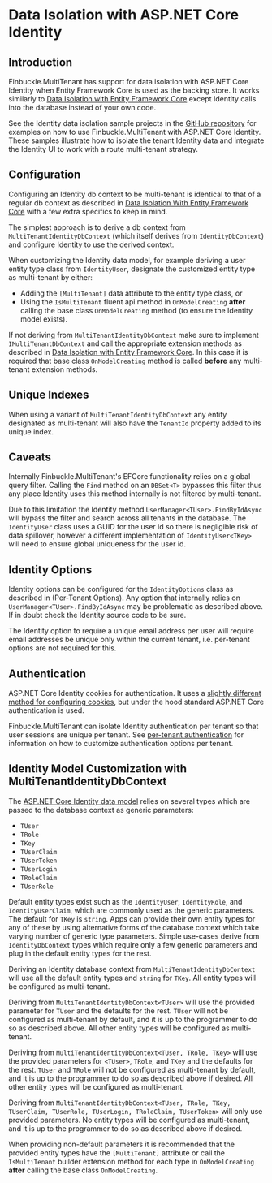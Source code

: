 # Data Isolation with ASP.NET Core Identity

## Introduction

Finbuckle.MultiTenant has support for data isolation with ASP.NET Core Identity when Entity Framework Core is
used as the backing store. It works similarly to [Data Isolation with Entity Framework Core](EFCore) except Identity
calls into the database instead of your own code.

See the Identity data isolation sample projects
in the [GitHub repository](https://github.com/Finbuckle/Finbuckle.MultiTenant/tree/master/samples) for examples on how to
use Finbuckle.MultiTenant with ASP.NET Core Identity. These samples illustrate how to isolate the tenant Identity data
and integrate the Identity UI to work with a route multi-tenant strategy.

## Configuration

Configuring an Identity db context to be multi-tenant is identical to that of a regular db context as described
in [Data Isolation With Entity Framework Core](EFCore) with a few extra specifics to keep in mind.

The simplest approach is to derive a db context from `MultiTenantIdentityDbContext` (which itself derives
from `IdentityDbContext`) and configure Identity to use the derived context.

When customizing the Identity data model, for example deriving a user entity type class from `IdentityUser`,
designate the customized entity type as multi-tenant by either:

- Adding the `[MultiTenant]` data attribute to the entity type class, or
- Using the `IsMultiTenant` fluent api method in `OnModelCreating` **after** calling the base class `OnModelCreating`
  method (to ensure the Identity model exists).

If not deriving from `MultiTenantIdentityDbContext` make sure to implement `IMultiTenantDbContext` and call the
appropriate extension methods as described in [Data Isolation with Entity Framework Core](EFCore). In this case it is
required that base class `OnModelCreating` method is called **before** any multi-tenant extension methods.

## Unique Indexes

When using a variant of `MultiTenantIdentityDbContext` any entity designated as multi-tenant will also have the 
`TenantId` property added to its unique index.

## Caveats

Internally Finbuckle.MultiTenant's EFCore functionality relies on a global query filter. Calling the `Find` method on
an `DBSet<T>` bypasses this filter thus any place Identity uses this method internally is not filtered by multi-tenant.

Due to this limitation the Identity method `UserManager<TUser>.FindByIdAsync` will bypass the filter and search across
all tenants in the database. The `IdentityUser` class uses a GUID for the user id so there is negligible risk of data
spillover, however a different implementation of `IdentityUser<TKey>` will need to ensure global uniqueness for the user
id.

## Identity Options

Identity options can be configured for the `IdentityOptions` class as described in (Per-Tenant Options). Any option that
internally relies on `UserManager<TUser>.FindByIdAsync` may be problematic as described above. If in doubt check the
Identity source code to be sure.

The Identity option to require a unique email address per user will require email addresses be unique only within the
current tenant, i.e. per-tenant options are not required for this.

## Authentication

ASP.NET Core Identity cookies for authentication. It uses
a [slightly different method for configuring cookies](https://docs.microsoft.com/en-us/aspnet/core/security/authentication/identity-configuration),
but under the hood standard ASP.NET Core authentication is used.

Finbuckle.MultiTenant can isolate Identity authentication per tenant so that user sessions are unique per tenant.
See [per-tenant authentication](Authentication) for information on how to customize authentication options per tenant.

## Identity Model Customization with MultiTenantIdentityDbContext

The [ASP.NET Core Identity data model](https://docs.microsoft.com/en-us/aspnet/core/security/authentication/customize-identity-model?view=aspnetcore-2.2#the-identity-model)
relies on several types which are passed to the database context as generic parameters:

- `TUser`
- `TRole`
- `TKey`
- `TUserClaim`
- `TUserToken`
- `TUserLogin`
- `TRoleClaim`
- `TUserRole`

Default entity types exist such as the `IdentityUser`, `IdentityRole`, and `IdentityUserClaim`, which are commonly used
as the generic parameters. The default for `TKey` is `string`. Apps can provide their own entity types for any of these
by using alternative forms of the database context which take varying number of generic type parameters. Simple
use-cases derive from `IdentityDbContext` types which require only a few generic parameters and plug in the default
entity types for the rest.

Deriving an Identity database context from `MultiTenantIdentityDbContext` will use all the default entity types
and `string` for `TKey`. All entity types will be configured as multi-tenant.

Deriving from `MultiTenantIdentityDbContext<TUser>` will use the provided parameter for `TUser` and the defaults for the
rest. `TUser` will not be configured as multi-tenant by default, and it is up to the programmer to do so as described
above. All other entity types will be configured as multi-tenant.

Deriving from `MultiTenantIdentityDbContext<TUser, TRole, TKey>` will use the provided parameters
for `<TUser>`, `TRole`, and `TKey` and the defaults for the rest. `TUser` and `TRole` will not be configured as
multi-tenant by default, and it is up to the programmer to do so as described above if desired. All other entity types
will be configured as multi-tenant.

Deriving
from `MultiTenantIdentityDbContext<TUser, TRole, TKey, TUserClaim, TUserRole, TUserLogin, TRoleClaim, TUserToken>` will
only use provided parameters. No entity types will be configured as multi-tenant, and it is up to the programmer to do
so as described above if desired.

When providing non-default parameters it is recommended that the provided entity types have the `[MultiTenant]`
attribute or call the `IsMultiTenant` builder extension method for each type in `OnModelCreating` **after** calling the
base class `OnModelCreating`.
